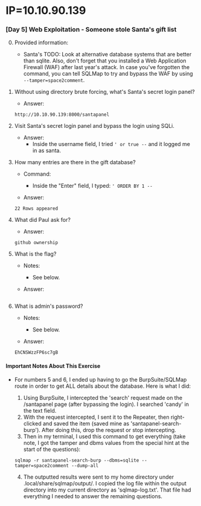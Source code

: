 # IP=10.10.90.139


### [Day 5] Web Exploitation - Someone stole Santa's gift list ###

0. Provided information:
	* Santa's TODO: Look at alternative database systems that are better than sqlite. Also, don't forget that you installed a Web Application Firewall (WAF) after last year's attack. In case you've forgotten the command, you can tell SQLMap to try and bypass the WAF by using `--tamper=space2comment`.

1. Without using directory brute forcing, what's Santa's secret login panel?

	* Answer:
	```
	http://10.10.90.139:8000/santapanel
	```

2. Visit Santa's secret login panel and bypass the login using SQLi.

	* Answer: 
		* Inside the username field, I tried `' or true --` and it logged me in as santa.

3. How many entries are there in the gift database?

	* Command:
		* Inside the "Enter" field, I typed: `' ORDER BY 1 --`

	* Answer:
	```
	22 Rows appeared
	```

4. What did Paul ask for?

	* Answer:
	```
	github ownership
	```

5. What is the flag?

	* Notes:
		* See below.

	* Answer:
	```
	```

6. What is admin's password?

	* Notes:
		* See below.

	* Answer:
	```
	EhCNSWzzFP6sc7gB
	```

#### Important Notes About This Exercise ####
* For numbers 5 and 6, I ended up having to go the BurpSuite/SQLMap route in order to get ALL details about the database. Here is what I did:
	
	1. Using BurpSuite, I intercepted the 'search' request made on the /santapanel page (after bypassing the login). I searched 'candy' in the text field.
	2. With the request intercepted, I sent it to the Repeater, then right-clicked and saved the item (saved mine as 'santapanel-search-burp'). After doing this, drop the request or stop intercepting.
	3. Then in my terminal, I used this command to get everything (take note, I got the tamper and dbms values from the special hint at the start of the questions):
	```
	sqlmap -r santapanel-search-burp --dbms=sqlite --tamper=space2comment --dump-all
	```
	4. The outputted results were sent to my home directory under .local/share/sqlmap/output/<IP>. I copied the log file within the output directory into my current directory as 'sqlmap-log.txt'. That file had everything I needed to answer the remaining questions.
